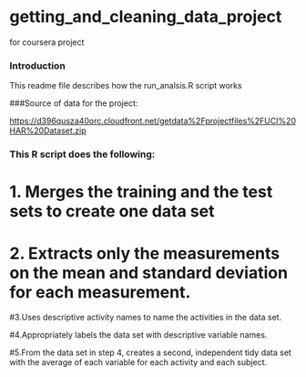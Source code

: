 getting_and_cleaning_data_project
=================================

for coursera project

### Introduction

This readme file describes how the run_analsis.R script works 

###Source of data for the project:

https://d396qusza40orc.cloudfront.net/getdata%2Fprojectfiles%2FUCI%20HAR%20Dataset.zip


### This R script does the following:

# 1. Merges the training and the test sets to create one data set

# 2. Extracts only the measurements on the mean and standard deviation for each measurement.

#3.Uses descriptive activity names to name the activities in the data set.

#4.Appropriately labels the data set with descriptive variable names. 

#5.From the data set in step 4, creates a second, independent tidy data set with the average of each variable for each activity and each subject.
